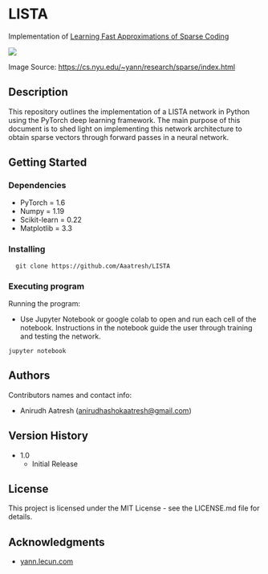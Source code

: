 # LISTA
Implementation of [Learning Fast Approximations of Sparse Coding][1]

![](https://cs.nyu.edu/~yann/research/sparse/lista.png)

Image Source: https://cs.nyu.edu/~yann/research/sparse/index.html

  [1]: <http://yann.lecun.com/exdb/publis/pdf/gregor-icml-10.pdf>
  

## Description
This repository outlines the implementation of a LISTA network in Python using the PyTorch deep learning framework. The main purpose of this document is to shed light on implementing this network architecture to obtain sparse vectors through forward passes in a neural network.

## Getting Started

### Dependencies
* PyTorch = 1.6
* Numpy = 1.19
* Scikit-learn = 0.22
* Matplotlib = 3.3

### Installing
```
  git clone https://github.com/Aaatresh/LISTA
```


### Executing program

Running the program:
* Use Jupyter Notebook or google colab to open and run each cell of the notebook. Instructions in the notebook guide the user through training and testing the network.
```
jupyter notebook
```


## Authors

Contributors names and contact info:
* Anirudh Aatresh ([anirudhashokaatresh@gmail.com](mailto:anirudhashokaatresh@gmail.com))  


## Version History
* 1.0
    * Initial Release

## License

This project is licensed under the MIT License - see the LICENSE.md file for details.

## Acknowledgments
* [yann.lecun.com](http://yann.lecun.com/)

